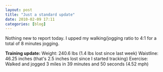 ```yaml
---
layout: post
title: "Just a standard update"
date: 2010-02-09 17:11
categories: [blog]
---
```

Nothing new to report today. I upped my walking/jogging ratio to 4:1 for a total of 8 minutes jogging.

**Training update:**
Weight: 240.6 lbs (1.4 lbs lost since last week)
Waistline: 46.25 inches (that's 2.5 inches lost since I started tracking)
Exercise: Walked and jogged 3 miles in 39 minutes and 50 seconds (4.52 mph)
